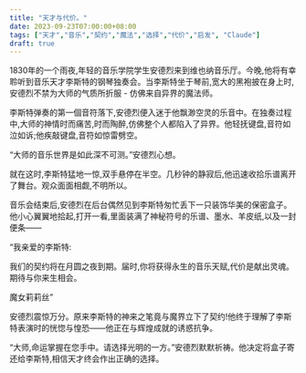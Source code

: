 ```yaml
---
title: "天才与代价。"
date: 2023-09-23T07:00:00+08:00
tags: ["天才","音乐","契约","魔法","选择","代价","启发", "Claude"]
draft: true
--- 
```


1830年的一个雨夜,年轻的音乐学院学生安德烈来到维也纳音乐厅。今晚,他将有幸聆听到音乐天才李斯特的钢琴独奏会。当李斯特坐于琴前,宽大的黑袍披在身上时,安德烈不禁为大师的气质所折服 - 仿佛来自异界的魔法师。

李斯特弹奏的第一個音符落下,安德烈便入迷于他飘渺空灵的乐音中。在独奏过程中,大师的神情时而痛苦,时而陶醉,仿佛整个人都陷入了异界。他轻抚键盘,音符如泣如诉;他疾敲键盘,音符如惊雷劈空。

“大师的音乐世界是如此深不可测。”安德烈心想。

就在这时,李斯特猛地一惊,双手悬停在半空。几秒钟的静寂后,他迅速收拾乐谱离开了舞台。观众面面相觑,不明所以。

音乐会结束后,安德烈在后台偶然见到李斯特匆忙丢下一只装饰华美的保密盒子。他小心翼翼地拾起,打开一看,里面装满了神秘符号的乐谱、墨水、羊皮纸,以及一封便条——

“我亲爱的李斯特: 

我们的契约将在月圆之夜到期。届时,你将获得永生的音乐天赋,代价是献出灵魂。期待与你来生相会。

魔女莉莉丝”

安德烈震惊万分。原来李斯特的神来之笔竟与魔界立下了契约!他终于理解了李斯特表演时的恍惚与惶恐——他正在与辉煌成就的诱惑抗争。

“大师,命运掌握在您手中。请选择光明的一方。”安德烈默默祈祷。他决定将盒子寄还给李斯特,相信天才终会作出正确的选择。

